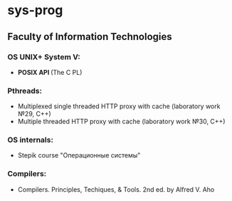 # sys-prog
## Faculty of Information Technologies
### <strong>OS UNIX+ System V:</strong><br>
<ul>
<li><strong>POSIX API </strong>(The C PL)</li>
</ul>

### <strong>Pthreads:</strong><br>
<ul>
<li>Multiplexed single threaded HTTP proxy with cache (laboratory work №29, C++)</li>
<li>Multiple threaded HTTP proxy with cache (laboratory work №30, C++)</li>
</ul>

### <strong>OS internals:</strong>
<ul>
<li>Stepik course "Операционные системы"</li>
</ul>

### <strong>Compilers:</strong>
<ul>
<li>Compilers. Principles, Techiques, & Tools. 2nd ed. by Alfred V. Aho</li>
</ul>